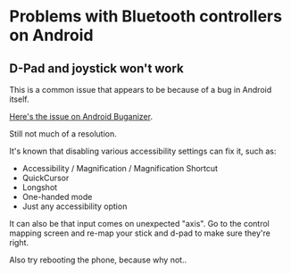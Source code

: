 # Problems with Bluetooth controllers on Android

## D-Pad and joystick won't work

This is a common issue that appears to be because of a bug in Android itself.

[Here's the issue on Android Buganizer](https://issuetracker.google.com/issues/163120692).

Still not much of a resolution.

It's known that disabling various accessibility settings can fix it, such as:

* Accessibility / Magnification / Magnification Shortcut
* QuickCursor
* Longshot
* One-handed mode
* Just any accessibility option

It can also be that input comes on unexpected "axis". Go to the control mapping screen and re-map your stick and d-pad to make sure they're right.

Also try rebooting the phone, because why not..